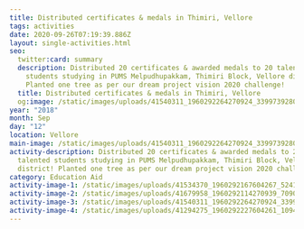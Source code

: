 ```yaml
---
title: Distributed certificates & medals in Thimiri, Vellore
tags: activities
date: 2020-09-26T07:19:39.886Z
layout: single-activities.html
seo:
  twitter:card: summary
  description: Distributed 20 certificates & awarded medals to 20 talented
    students studying in PUMS Melpudhupakkam, Thimiri Block, Vellore district!
    Planted one tree as per our dream project vision 2020 challenge!
  title: Distributed certificates & medals in Thimiri, Vellore
  og:image: /static/images/uploads/41540311_1960292264270924_3399739280782786560_n_1960292260937591.jpg
year: "2018"
month: Sep
day: "12"
location: Vellore
main-image: /static/images/uploads/41540311_1960292264270924_3399739280782786560_n_1960292260937591.jpg
activity-description: Distributed 20 certificates & awarded medals to 20
  talented students studying in PUMS Melpudhupakkam, Thimiri Block, Vellore
  district! Planted one tree as per our dream project vision 2020 challenge!
category: Education Aid
activity-image-1: /static/images/uploads/41534370_1960292167604267_5241528820468547584_n_1960292164270934.jpg
activity-image-2: /static/images/uploads/41679958_1960292114270939_7090602019097935872_n_1960292110937606.jpg
activity-image-3: /static/images/uploads/41540311_1960292264270924_3399739280782786560_n_1960292260937591.jpg
activity-image-4: /static/images/uploads/41294275_1960292227604261_1094776662555361280_n_1960292224270928.jpg
---
```

